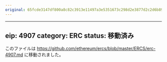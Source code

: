 ```yaml
---
original: 65fcde3147df800a8c82c3913e11497a3e5351673c298d2e3877d2c2d6b89fe7
---
```


---
eip: 4907
category: ERC
status: 移動済み
---

このファイルは https://github.com/ethereum/ercs/blob/master/ERCS/erc-4907.md に移動されました。